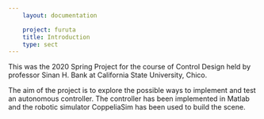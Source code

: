 ```yaml
---
    layout: documentation

    project: furuta
    title: Introduction
    type: sect
---
```

This was the 2020 Spring Project for the course of Control Design held by professor Sinan H. Bank at California State University, Chico.

The aim of the project is to explore the possible ways to implement and test an autonomous controller. The controller has been implemented in Matlab and the robotic simulator CoppeliaSim has been used to build the scene.






<footer>
	
</footer>